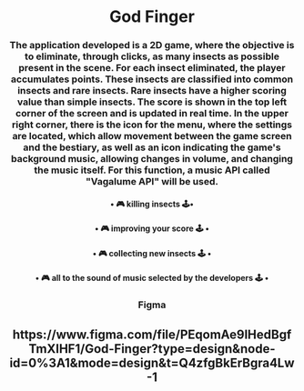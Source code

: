 <div>
<h1 align="center"> God Finger </h1>

<h3 align="center"> The application developed is a 2D game, where the objective is to eliminate, through clicks, as many insects as possible present in the scene. For each insect eliminated, the player accumulates points. These insects are classified into common insects and rare insects. Rare insects have a higher scoring value than simple insects. The score is shown in the top left corner of the screen and is updated in real time. In the upper right corner, there is the icon for the menu, where the settings are located, which allow movement between the game screen and the bestiary, as well as an icon indicating the game's background music, allowing changes in volume, and changing the music itself. For this function, a music API called "Vagalume API" will be used. </h3>

<div>
    <div>
    <h4 align="center"> • 🎮 killing insects 🕹️• </h4>
        <h4 align="center"> • 🎮 improving your score 🕹️ • </h4>
        <h4 align="center"> • 🎮 collecting new insects 🕹️ • </h4>
        <h4 align="center"> • 🎮 all to the sound of music selected by the developers 🕹️ • </h4>
    </div>
</div>

<h3 align="center"> Figma </h3>
<h2 align="center"> https://www.figma.com/file/PEqomAe9lHedBgfTmXIHF1/God-Finger?type=design&node-id=0%3A1&mode=design&t=Q4zfgBkErBgra4Lw-1 </h4>

</div>